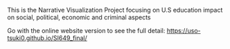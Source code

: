 This is the Narrative Visualization Project focusing on U.S education impact on social, political, economic and criminal aspects

Go with the online website version to see the full detail: https://uso-tsuki0.github.io/SI649_final/
